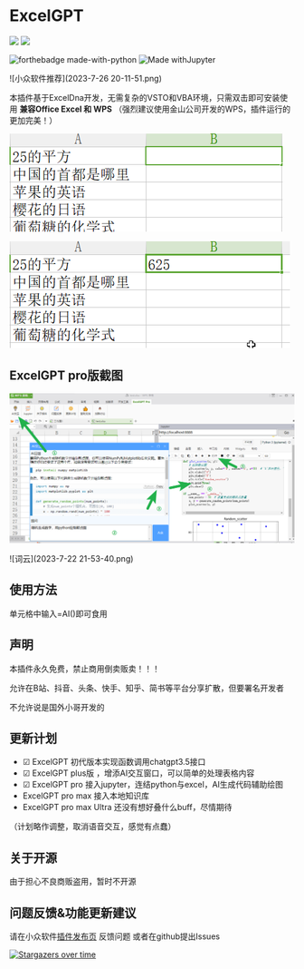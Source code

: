 # ExcelGPT

![](https://img.shields.io/badge/ExcelDNA-ChatGPT-brightgreen.svg)
![](https://img.shields.io/badge/Prism-markdown-pink.svg)

![forthebadge made-with-python](http://ForTheBadge.com/images/badges/made-with-python.svg)
![Made withJupyter](https://img.shields.io/badge/Made%20with-Jupyter-orange?style=for-the-badge&logo=Jupyter)


![小众软件推荐](2023-7-26 20-11-51.png)

本插件基于ExcelDna开发，无需复杂的VSTO和VBA环境，只需双击即可安装使用
**兼容Office Excel 和 WPS** （强烈建议使用金山公司开发的WPS，插件运行的更加完美！）

![1](1.gif)

![2](2.gif)

## ExcelGPT pro版截图

![pro](pro.png)

![词云](2023-7-22 21-53-40.png)

## 使用方法

单元格中输入=AI()即可食用

## 声明

本插件永久免费，禁止商用倒卖贩卖！！！

允许在B站、抖音、头条、快手、知乎、简书等平台分享扩散，但要署名开发者

不允许说是国外小哥开发的

## 更新计划

* ☑ ExcelGPT 初代版本实现函数调用chatgpt3.5接口 
* ☑ ExcelGPT plus版 ，增添AI交互窗口，可以简单的处理表格内容
* ☑ ExcelGPT pro 接入jupyter，连结python与excel，AI生成代码辅助绘图
* ExcelGPT pro max 接入本地知识库
* ExcelGPT pro max Ultra 还没有想好叠什么buff，尽情期待

（计划略作调整，取消语音交互，感觉有点蠢）


## 关于开源

由于担心不良商贩盗用，暂时不开源

## 问题反馈&功能更新建议

请在小众软件[插件发布页](https://meta.appinn.net/t/topic/43611)  反馈问题
或者在github提出Issues

[![Stargazers over time](https://starchart.cc/Naereen/badges.svg)](https://starchart.cc/Naereen/badges)